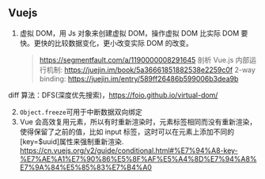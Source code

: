 ## Vuejs

1.  虚拟 DOM，用 Js 对象来创建虚拟 DOM，操作虚拟 DOM 比实际 DOM 要快。更快的比较数据变化，更小改变实际 DOM 的改变。
    > https://segmentfault.com/a/1190000008291645
    > 剖析 Vue.js 内部运行机制: https://juejin.im/book/5a36661851882538e2259c0f
    > 2-way binding: https://juejin.im/entry/589ff26486b599006b3dea9b

diff 算法：DFS(深度优先搜索)，https://foio.github.io/virtual-dom/

2.  `Object.freeze`可用于中断数据双向绑定
3.  Vue 会高效复用元素，所以有时重新渲染时，元素标签相同而没有重新渲染，使得保留了之前的值，比如 input 标签，这时可以在元素上添加不同的[key=$uuid]属性来强制重新渲染. https://cn.vuejs.org/v2/guide/conditional.html#%E7%94%A8-key-%E7%AE%A1%E7%90%86%E5%8F%AF%E5%A4%8D%E7%94%A8%E7%9A%84%E5%85%83%E7%B4%A0